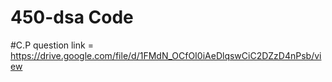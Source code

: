 # 450-dsa Code 
#C.P
question link = https://drive.google.com/file/d/1FMdN_OCfOI0iAeDlqswCiC2DZzD4nPsb/view
